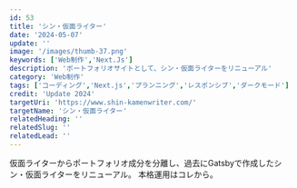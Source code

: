 ```yaml
---
id: 53
title: 'シン・仮面ライター'
date: '2024-05-07'
update: ''
image: '/images/thumb-37.png'
keywords: ['Web制作','Next.Js']
description: 'ポートフォリオサイトとして、シン・仮面ライターをリニューアル'
category: 'Web制作'
tags: ['コーディング','Next.js','プランニング','レスポンシブ','ダークモード']
credit: 'Update 2024'
targetUri: 'https://www.shin-kamenwriter.com/'
targetName: 'シン・仮面ライター'
relatedHeading: ''
relatedSlug: ''
relatedLead: ''
---
```

仮面ライターからポートフォリオ成分を分離し、過去にGatsbyで作成したシン・仮面ライターをリニューアル。
本格運用はコレから。